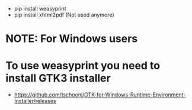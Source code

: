 - pip install weasyprint
- pip install xhtml2pdf (Not used anymore)
# NOTE: For Windows users 
# To use weasyprint you need to install GTK3 installer
- https://github.com/tschoonj/GTK-for-Windows-Runtime-Environment-Installer/releases
